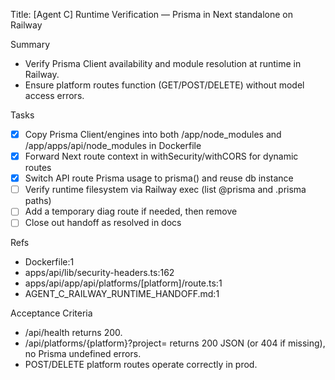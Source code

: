 Title: [Agent C] Runtime Verification — Prisma in Next standalone on Railway

Summary
- Verify Prisma Client availability and module resolution at runtime in Railway.
- Ensure platform routes function (GET/POST/DELETE) without model access errors.

Tasks
- [x] Copy Prisma Client/engines into both /app/node_modules and /app/apps/api/node_modules in Dockerfile
- [x] Forward Next route context in withSecurity/withCORS for dynamic routes
- [x] Switch API route Prisma usage to prisma() and reuse db instance
- [ ] Verify runtime filesystem via Railway exec (list @prisma and .prisma paths)
- [ ] Add a temporary diag route if needed, then remove
- [ ] Close out handoff as resolved in docs

Refs
- Dockerfile:1
- apps/api/lib/security-headers.ts:162
- apps/api/app/api/platforms/[platform]/route.ts:1
- AGENT_C_RAILWAY_RUNTIME_HANDOFF.md:1

Acceptance Criteria
- /api/health returns 200.
- /api/platforms/{platform}?project=<slug> returns 200 JSON (or 404 if missing), no Prisma undefined errors.
- POST/DELETE platform routes operate correctly in prod.

